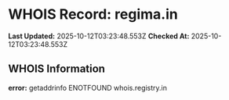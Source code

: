 # WHOIS Record: regima.in

**Last Updated:** 2025-10-12T03:23:48.553Z
**Checked At:** 2025-10-12T03:23:48.553Z

## WHOIS Information

**error:** getaddrinfo ENOTFOUND whois.registry.in

